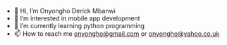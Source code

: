 - 👋 Hi, I’m Onyongho Derick Mbanwi
- 👀 I’m interested in mobile app development 
- 🌱 I’m currently learning python programming 
- 📫 How to reach me onyongho@gmail.com or onyongho@yahoo.co.uk 

<!---
onyongho/onyongho is a ✨ special ✨ repository because its `README.md` (this file) appears on your GitHub profile.
You can click the Preview link to take a look at your changes.
--->
